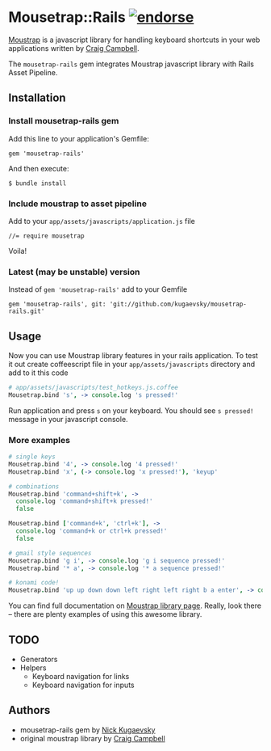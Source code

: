 # Mousetrap::Rails [![endorse](http://api.coderwall.com/kugaevsky/endorsecount.png)](http://coderwall.com/kugaevsky)

[Moustrap](https://github.com/ccampbell/mousetrap) is a javascript library for handling keyboard shortcuts in your web applications written by [Craig Campbell](http://craig.is/).

The `mousetrap-rails` gem integrates Moustrap javascript library with Rails Asset Pipeline.


## Installation

### Install mousetrap-rails gem

Add this line to your application's Gemfile:

    gem 'mousetrap-rails'

And then execute:

    $ bundle install

### Include moustrap to asset pipeline

Add to your `app/assets/javascripts/application.js` file

    //= require mousetrap

Voila!

### Latest (may be unstable) version

Instead of `gem 'mousetrap-rails'` add to your Gemfile

    gem 'mousetrap-rails', git: 'git://github.com/kugaevsky/mousetrap-rails.git'


## Usage

Now you can use Moustrap library features in your rails application. To test it out create coffeescript file in your `app/assets/javascripts` directory and add to it this code

```coffeescript
# app/assets/javascripts/test_hotkeys.js.coffee
Mousetrap.bind 's', -> console.log 's pressed!'
```

Run application and press `s` on your keyboard. You should see `s pressed!` message in your javascript console.

### More examples

```coffeescript
# single keys
Mousetrap.bind '4', -> console.log '4 pressed!'
Mousetrap.bind 'x', (-> console.log 'x pressed!'), 'keyup'

# combinations
Mousetrap.bind 'command+shift+k', ->
  console.log 'command+shift+k pressed!'
  false

Mousetrap.bind ['command+k', 'ctrl+k'], ->
  console.log 'command+k or ctrl+k pressed!'
  false

# gmail style sequences
Mousetrap.bind 'g i', -> console.log 'g i sequence pressed!'
Mousetrap.bind '* a', -> console.log '* a sequence pressed!'

# konami code!
Mousetrap.bind 'up up down down left right left right b a enter', -> console.log 'You WIN!'
```

You can find full documentation on [Moustrap library page](http://craig.is/killing/mice). Really, look there – there are plenty examples of using this awesome library.


## TODO

* Generators
* Helpers
    * Keyboard navigation for links
    * Keyboard navigation for inputs


## Authors

* mousetrap-rails gem by [Nick Kugaevsky](http://kugaevsky.ru)
* original moustrap library by [Craig Campbell](http://craig.is/)
